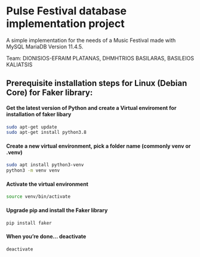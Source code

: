 # Pulse Festival database implementation project
A simple implementation for the needs of a Music Festival made with MySQL MariaDB Version 11.4.5.

Team: DIONISIOS-EFRAIM PLATANAS, DHMHTRIOS BASILARAS, BASILEIOS KALIATSIS
## Prerequisite installation steps for Linux (Debian Core) for Faker library:
#### Get the latest version of Python and create a Virtual enviroment for installation of faker libary
``` bash
sudo apt-get update
sudo apt-get install python3.8
```
#### Create a new virtual environment, pick a folder name (commonly venv or .venv)
``` bash
sudo apt install python3-venv
python3 -m venv venv
```
#### Activate the virtual environment
``` bash
source venv/bin/activate
```
#### Upgrade pip and install the Faker library
``` bash
pip install faker
```
#### When you’re done… deactivate
``` bash
deactivate
```
